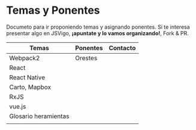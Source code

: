 # Temas y Ponentes
Documeto para ir proponiendo temas y asignando ponentes. Si te interesa presentar algo en JSVigo, **¡apuntate y lo vamos organizando!**, Fork & PR.


| Temas | Ponentes | Contacto  |
|--------|--------|-----------|
| Webpack2  |  Orestes   |           |
| React  |        |           |
| React Native  |      |     |
| Carto, Mapbox  |    |    |
| RxJS  |        |           |
| vue.js |        |           |
| Glosario heramientas |        |           |
|   |        |           |
